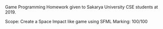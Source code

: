 Game Programming Homework given to Sakarya University CSE students at 2019.

Scope: Create a Space Impact like game using SFML 
Marking: 100/100
